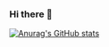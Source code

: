 ### Hi there 👋

[![Anurag's GitHub stats](https://github-readme-stats.vercel.app/api?username=guobang-yoo&show_icons=true)](https://github.com/anuraghazra/github-readme-stats)


<!--
**guobang-yoo/guobang-yoo** is a ✨ _special_ ✨ repository because its `README.md` (this file) appears on your GitHub profile.

Here are some ideas to get you started:

- 🔭 I’m currently working on ...
- 🌱 I’m currently learning ...
- 👯 I’m looking to collaborate on ...
- 🤔 I’m looking for help with ...
- 💬 Ask me about ...
- 📫 How to reach me: ...
- 😄 Pronouns: ...
- ⚡ Fun fact: ...
-->
